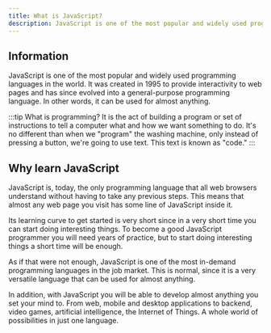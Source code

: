 ```yaml
---
title: What is JavaScript?
description: JavaScript is one of the most popular and widely used programming languages ​​in the world. It was created in 1995 to provide interactivity to web pages and has since evolved into a general-purpose programming language. In other words, it can be used for almost anything.
---
```


## Information
JavaScript is one of the most popular and widely used programming languages ​​in the world. It was created in 1995 to provide interactivity to web pages and has since evolved into a general-purpose programming language. In other words, it can be used for almost anything.

:::tip
What is programming? It is the act of building a program or set of instructions to tell a computer what and how we want something to do. It's no different than when we "program" the washing machine, only instead of pressing a button, we're going to use text. This text is known as "code."
:::

## Why learn JavaScript
JavaScript is, today, the only programming language that all web browsers understand without having to take any previous steps. This means that almost any web page you visit has some line of JavaScript inside it.

Its learning curve to get started is very short since in a very short time you can start doing interesting things. To become a good JavaScript programmer you will need years of practice, but to start doing interesting things a short time will be enough.

As if that were not enough, JavaScript is one of the most in-demand programming languages ​​in the job market. This is normal, since it is a very versatile language that can be used for almost anything.

In addition, with JavaScript you will be able to develop almost anything you set your mind to. From web, mobile and desktop applications to backend, video games, artificial intelligence, the Internet of Things. A whole world of possibilities in just one language.
